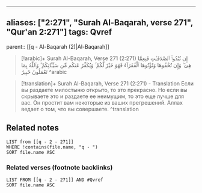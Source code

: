
---
aliases: ["2:271", "Surah Al-Baqarah, verse 271", "Qur'an 2:271"]
tags: Qvref
---

parent:: [[q - Al-Baqarah (2)|Al-Baqarah]]

> [!arabic]+ Surah Al-Baqarah, Verse 271 (2:271)
> <span class="quran-arabic">إِن تُبْدُوا۟ ٱلصَّدَقَـٰتِ فَنِعِمَّا هِىَ ۖ وَإِن تُخْفُوهَا وَتُؤْتُوهَا ٱلْفُقَرَآءَ فَهُوَ خَيْرٌ لَّكُمْ ۚ وَيُكَفِّرُ عَنكُم مِّن سَيِّـَٔاتِكُمْ ۗ وَٱللَّهُ بِمَا تَعْمَلُونَ خَبِيرٌ</span>
^arabic

> [!translation]+ Surah Al-Baqarah, Verse 271 (2:271) - Translation
> Если вы раздаете милостыню открыто, то это прекрасно. Но если вы скрываете это и раздаете ее неимущим, то это еще лучше для вас. Он простит вам некоторые из ваших прегрешений. Аллах ведает о том, что вы совершаете.
^translation



## Related notes
```dataview
LIST from [[q - 2 - 271]]
WHERE !contains(file.name, "q - ")
SORT file.name ASC
```

### Related verses (footnote backlinks)
```dataview
LIST FROM [[q - 2 - 271]] AND #Qvref
SORT file.name ASC
```

